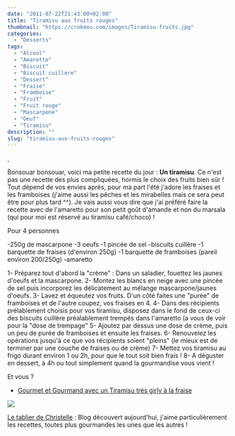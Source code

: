 ```yaml
---
date: "2011-07-22T21:43:00+02:00"
title: "Tiramisu aux fruits rouges"
thumbnail: "https://crokmou.com/images/Tiramisu-fruits.jpg"
categories:
  - "Desserts"
tags:
  - "Alcool"
  - "Amaretto"
  - "Biscuit"
  - "Biscuit cuillere"
  - "Dessert"
  - "Fraise"
  - "Framboise"
  - "Fruit"
  - "Fruit rouge"
  - "Mascarpone"
  - "Oeuf"
  - "Tiramisu"
description: ""
slug: "tiramisu-aux-fruits-rouges"
---
```


[ ](http://3.bp.blogspot.com/-Ms2I3yeRySQ/TinehVrhTJI/AAAAAAAAAb8/i6Uwc4c4GBg/s1600/IMG_2922.jpg)

Bonsouar bonsouar, voici ma petite recette du jour : **Un tiramisu**. Ce n'est pas une recette des plus compliquées, hormis le choix des fruits bien sûr ! Tout dépend de vos envies après, pour ma part l'été j'adore les fraises et les framboises (j'aime aussi les pêches et les mirabelles mais ce sera peut être pour plus tard ^^). Je vais aussi vous dire que j'ai préféré faire la recette avec de l'amaretto pour son petit goût d'amande et non du marsala (qui pour moi est réservé au tiramisu café/choco) !

Pour 4 personnes

-250g de mascarpone -3 oeufs -1 pincée de sel -biscuits cuillère -1 barquette de fraises (d'environ 250g) -1 barquette de framboises (pareil environ 200/250g) -amaretto

1- Préparez tout d'abord la "crème" : Dans un saladier, fouettez les jaunes d'oeufs et la mascarpone. 2- Montez les blancs en neige avec une pincée de sel puis incorporez les délicatement au mélange mascarpone/jaunes d'oeufs. 3- Lavez et équeutez vos fruits. D'un côté faites une "purée" de framboises et de l'autre coupez, vos fraises en 4. 4- Dans des récipients prélablement choisis pour vos tiramisu, disposez dans le fond de ceux-ci des biscuits cuillère préalablement trempés dans l'amaretto (a vous de voir pour la "dose de trempage" 5- Ajoutez par dessus une dose de crème, puis un peu de purée de framboises et ensuite les fraises. 6- Renouvelez les opérations jusqu'à ce que vos récipients soient "pleins" (le mieux est de terminer par une couche de fraises ou de crème) 7- Mettez vos tiramisu au frigo durant environ 1 ou 2h, pour que le tout soit bien frais ! 8- A déguster en dessert, à 4h ou tout simplement quand la gourmandise vous vient !

Et vous ?

- [Gourmet et Gourmand avec un Tiramisu très girly à la fraise](http://www.gourmetetgourmand.com/tiramisus-tres-girly-a-la-fraise/)

[![](http://3.bp.blogspot.com/-vRubvqF-LE4/TiwhtTwr0DI/AAAAAAAAAcY/34HYnbzI4Hg/s1600/789107881_1_15_V3bwVZzq.gif)](http://3.bp.blogspot.com/-vRubvqF-LE4/TiwhtTwr0DI/AAAAAAAAAcY/34HYnbzI4Hg/s1600/789107881_1_15_V3bwVZzq.gif)

[Le tablier de Christelle](http://letablierdechristelle.com/) : Blog découvert aujourd'hui, j'aime particulièrement les recettes, toutes plus gourmandes les unes que les autres ! 

